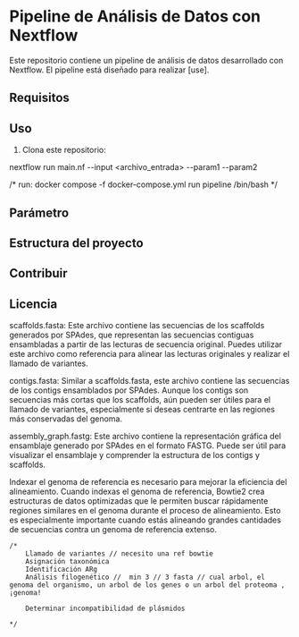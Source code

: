 # Pipeline de Análisis de Datos con Nextflow

Este repositorio contiene un pipeline de análisis de datos desarrollado con Nextflow. El pipeline está diseñado para realizar [use].

## Requisitos



## Uso

1. Clona este repositorio:


nextflow run main.nf --input <archivo_entrada> --param1 <valor1> --param2 <valor2>

/* run: docker compose -f docker-compose.yml run pipeline /bin/bash */


## Parámetro 

## Estructura del proyecto

## Contribuir

## Licencia 

scaffolds.fasta: Este archivo contiene las secuencias de los scaffolds generados por SPAdes, que representan las secuencias contiguas ensambladas a partir de las lecturas de secuencia original. Puedes utilizar este archivo como referencia para alinear las lecturas originales y realizar el llamado de variantes.

contigs.fasta: Similar a scaffolds.fasta, este archivo contiene las secuencias de los contigs ensamblados por SPAdes. Aunque los contigs son secuencias más cortas que los scaffolds, aún pueden ser útiles para el llamado de variantes, especialmente si deseas centrarte en las regiones más conservadas del genoma.

assembly_graph.fastg: Este archivo contiene la representación gráfica del ensamblaje generado por SPAdes en el formato FASTG. Puede ser útil para visualizar el ensamblaje y comprender la estructura de los contigs y scaffolds.

Indexar el genoma de referencia es necesario para mejorar la eficiencia del alineamiento. Cuando indexas el genoma de referencia, Bowtie2 crea estructuras de datos optimizadas que le permiten buscar rápidamente regiones similares en el genoma durante el proceso de alineamiento. Esto es especialmente importante cuando estás alineando grandes cantidades de secuencias contra un genoma de referencia extenso.


    /*
        Llamado de variantes // necesito una ref bowtie 
        Asignación taxonómica
        Identificación ARg
        Análisis filogenético //  min 3 // 3 fasta // cual arbol, el genoma del organismo, un arbol de los genes o un arbol del proteoma , ¡genoma!
        
        Determinar incompatibilidad de plásmidos
    
    */